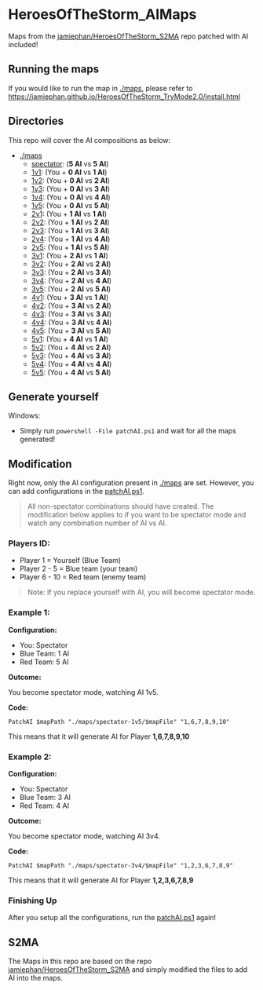 # HeroesOfTheStorm_AIMaps
Maps from the [jamiephan/HeroesOfTheStorm_S2MA](https://github.com/jamiephan/HeroesOfTheStorm_S2MA) repo patched with AI included!

## Running the maps

If you would like to run the map in [./maps](./maps), please refer to https://jamiephan.github.io/HeroesOfTheStorm_TryMode2.0/install.html

## Directories

This repo will cover the AI compositions as below:

- [./maps](./maps)
  - [spectator](./maps/spectator): (**5 AI** vs **5 AI**)
  - [1v1](./maps/1v1): (You + **0 AI** vs **1 AI**)
  - [1v2](./maps/1v2): (You + **0 AI** vs **2 AI**)
  - [1v3](./maps/1v3): (You + **0 AI** vs **3 AI**)
  - [1v4](./maps/1v4): (You + **0 AI** vs **4 AI**)
  - [1v5](./maps/1v5): (You + **0 AI** vs **5 AI**)
  - [2v1](./maps/2v1): (You + **1 AI** vs **1 AI**)
  - [2v2](./maps/2v2): (You + **1 AI** vs **2 AI**)
  - [2v3](./maps/2v3): (You + **1 AI** vs **3 AI**)
  - [2v4](./maps/2v4): (You + **1 AI** vs **4 AI**)
  - [2v5](./maps/2v5): (You + **1 AI** vs **5 AI**)
  - [3v1](./maps/3v1): (You + **2 AI** vs **1 AI**)
  - [3v2](./maps/3v2): (You + **2 AI** vs **2 AI**)
  - [3v3](./maps/3v3): (You + **2 AI** vs **3 AI**)
  - [3v4](./maps/3v4): (You + **2 AI** vs **4 AI**)
  - [3v5](./maps/3v5): (You + **2 AI** vs **5 AI**)
  - [4v1](./maps/4v1): (You + **3 AI** vs **1 AI**)
  - [4v2](./maps/4v2): (You + **3 AI** vs **2 AI**)
  - [4v3](./maps/4v3): (You + **3 AI** vs **3 AI**)
  - [4v4](./maps/4v4): (You + **3 AI** vs **4 AI**)
  - [4v5](./maps/4v5): (You + **3 AI** vs **5 AI**)
  - [5v1](./maps/5v1): (You + **4 AI** vs **1 AI**)
  - [5v2](./maps/5v2): (You + **4 AI** vs **2 AI**)
  - [5v3](./maps/5v3): (You + **4 AI** vs **3 AI**)
  - [5v4](./maps/5v4): (You + **4 AI** vs **4 AI**)
  - [5v5](./maps/5v5): (You + **4 AI** vs **5 AI**)



## Generate yourself

Windows: 

- Simply run `powershell -File patchAI.ps1` and wait for all the maps generated!

## Modification

Right now, only the AI configuration present in [./maps](./maps) are set. However, you can add configurations in the [patchAI.ps1](./patchAI.ps1).

>All non-spectator combinations should have created. The modification below applies to if you want to be spectator mode and watch any combination number of AI vs AI.


### Players ID:


- Player 1 = Yourself (Blue Team)
- Player 2 - 5 = Blue team (your team)
- Player 6 - 10 = Red team (enemy team)

>Note: If you replace yourself with AI, you will become spectator mode.

### Example 1:

**Configuration:**

- You: Spectator
- Blue Team: 1 AI
- Red Team: 5 AI

**Outcome:**

You become spectator mode, watching AI 1v5.

**Code:**

`PatchAI $mapPath "./maps/spectator-1v5/$mapFile" "1,6,7,8,9,10"`

This means that it will generate AI for Player **1,6,7,8,9,10**


### Example 2:

**Configuration:**

- You: Spectator
- Blue Team: 3 AI
- Red Team: 4 AI

**Outcome:**

You become spectator mode, watching AI 3v4.

**Code:**

`PatchAI $mapPath "./maps/spectator-3v4/$mapFile" "1,2,3,6,7,8,9"`

This means that it will generate AI for Player **1,2,3,6,7,8,9**


### Finishing Up

After you setup all the configurations, run the [patchAI.ps1](./patchAI.ps1) again!

## S2MA

The Maps in this repo are based on the repo [jamiephan/HeroesOfTheStorm_S2MA](https://github.com/jamiephan/HeroesOfTheStorm_S2MA) and simply modified the files to add AI into the maps.



